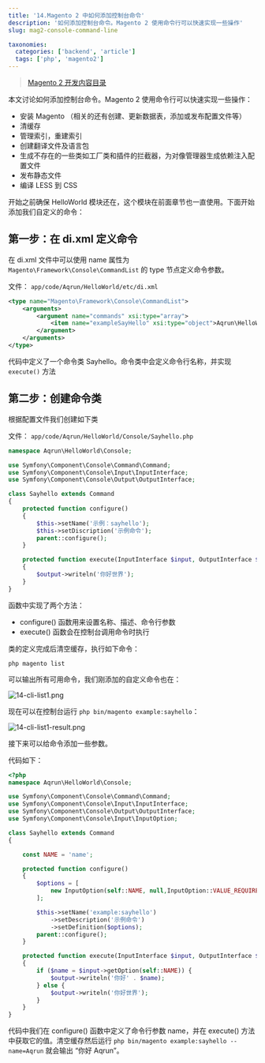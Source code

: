 ```yaml
---
title: '14.Magento 2 中如何添加控制台命令'
description: '如何添加控制台命令。Magento 2 使用命令行可以快速实现一些操作'
slug: mag2-console-command-line

taxonomies:
  categories: ['backend', 'article']
  tags: ['php', 'magento2']
---
```


> [Magento 2 开发内容目录](@/backend/2020-02-02-0.magento-menu.md)

本文讨论如何添加控制台命令。Magento 2 使用命令行可以快速实现一些操作：

- 安装 Magento （相关的还有创建、更新数据表，添加或发布配置文件等）
- 清缓存
- 管理索引，重建索引
- 创建翻译文件及语言包
- 生成不存在的一些类如工厂类和插件的拦截器，为对像管理器生成依赖注入配置文件
- 发布静态文件
- 编译 LESS 到 CSS

开始之前确保 HelloWorld 模块还在，这个模块在前面章节也一直使用。下面开始添加我们自定义的命令：

## 第一步：在 di.xml 定义命令

在 di.xml 文件中可以使用 name 属性为 `Magento\Framework\Console\CommandList` 的 type 节点定义命令参数。

文件： `app/code/Aqrun/HelloWorld/etc/di.xml`

```xml
<type name="Magento\Framework\Console\CommandList">
    <arguments>
        <argument name="commands" xsi:type="array">
            <item name="exampleSayHello" xsi:type="object">Aqrun\HelloWorld\Console\Sayhello</item>
        </argument>
    </arguments>
</type>
```

代码中定义了一个命令类 Sayhello。命令类中会定义命令行名称，并实现 `execute()` 方法

## 第二步：创建命令类

根据配置文件我们创建如下类

文件： `app/code/Aqrun/HelloWorld/Console/Sayhello.php`

```php
namespace Aqrun\HelloWorld\Console;

use Symfony\Component\Console\Command\Command;
use Symfony\Component\Console\Input\InputInterface;
use Symfony\Component\Console\Output\OutputInterface;

class Sayhello extends Command
{
    protected function configure()
    {
        $this->setName('示例：sayhello');
        $this->setDiscription('示例命令');
        parent::configure();
    }

    protected function execute(InputInterface $input, OutputInterface $output)
    {
        $output->writeln('你好世界');
    }
}
```

函数中实现了两个方法：

- configure() 函数用来设置名称、描述、命令行参数
- execute() 函数会在控制台调用命令时执行

类的定义完成后清空缓存，执行如下命令：

```
php magento list
```

可以输出所有可用命令，我们刚添加的自定义命令也在：

![14-cli-list1.png](https://cdn.oicnp.com/images/magento2/14-cli-list1.png)

现在可以在控制台运行 `php bin/magento example:sayhello`：

![14-cli-list1-result.png](https://cdn.oicnp.com/images/magento2/14-cli-list1-result.png)

接下来可以给命令添加一些参数。

代码如下：

```php
<?php
namespace Aqrun\HelloWorld\Console;

use Symfony\Component\Console\Command\Command;
use Symfony\Component\Console\Input\InputInterface;
use Symfony\Component\Console\Output\OutputInterface;
use Symfony\Component\Console\Input\InputOption;

class Sayhello extends Command
{

    const NAME = 'name';

    protected function configure()
    {
        $options = [
            new InputOption(self::NAME, null,InputOption::VALUE_REQUIRED, '姓名')
        ];

        $this->setName('example:sayhello')
            ->setDescription('示例命令')
            ->setDefinition($options);
        parent::configure();
    }

    protected function execute(InputInterface $input, OutputInterface $output)
    {
        if ($name = $input->getOption(self::NAME)) {
            $output->writeln('你好' . $name);
        } else {
            $output->writeln('你好世界');
        }
    }
}
```

代码中我们在 configure() 函数中定义了命令行参数 name，并在 execute() 方法中获取它的值。清空缓存然后运行 `php bin/magento example:sayhello --name=Aqrun` 就会输出 “你好 Aqrun”。
